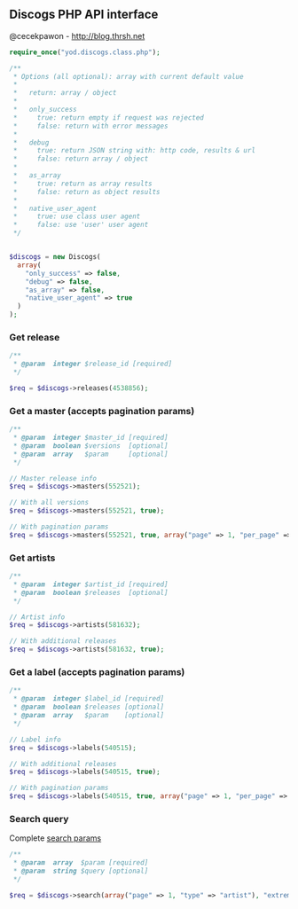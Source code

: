 ##  Discogs PHP API interface

@cecekpawon - http://blog.thrsh.net

```php
require_once("yod.discogs.class.php");

/**
 * Options (all optional): array with current default value
 *
 *   return: array / object
 *
 *   only_success
 *     true: return empty if request was rejected
 *     false: return with error messages
 *
 *   debug
 *     true: return JSON string with: http code, results & url
 *     false: return array / object
 *
 *   as_array
 *     true: return as array results
 *     false: return as object results
 *
 *   native_user_agent
 *     true: use class user agent
 *     false: use 'user' user agent
 */


$discogs = new Discogs(
  array(
    "only_success" => false,
    "debug" => false,
    "as_array" => false,
    "native_user_agent" => true
  )
);
```

### Get release

```php
/**
 * @param  integer $release_id [required]
 */

$req = $discogs->releases(4538856);
```

### Get a master (accepts pagination params)

```php
/**
 * @param  integer $master_id [required]
 * @param  boolean $versions  [optional]
 * @param  array   $param     [optional]
 */

// Master release info
$req = $discogs->masters(552521);

// With all versions
$req = $discogs->masters(552521, true);

// With pagination params
$req = $discogs->masters(552521, true, array("page" => 1, "per_page" => 3));
```

### Get artists

```php
/**
 * @param  integer $artist_id [required]
 * @param  boolean $releases  [optional]
 */

// Artist info
$req = $discogs->artists(581632);

// With additional releases
$req = $discogs->artists(581632, true);
```

### Get a label (accepts pagination params)

```php
/**
 * @param  integer $label_id [required]
 * @param  boolean $releases [optional]
 * @param  array   $param    [optional]
 */

// Label info
$req = $discogs->labels(540515);

// With additional releases
$req = $discogs->labels(540515, true);

// With pagination params
$req = $discogs->labels(540515, true, array("page" => 1, "per_page" => 3));
```

### Search query

Complete [search params](http://www.discogs.com/developers/#page:database,header:database-search)

```php
/**
 * @param  array  $param [required]
 * @param  string $query [optional]
 */

$req = $discogs->search(array("page" => 1, "type" => "artist"), "extreme decay");
```